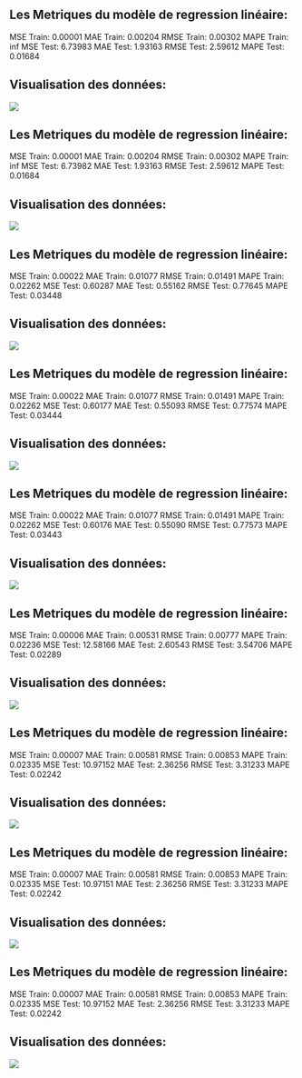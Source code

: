 ## Les Metriques du modèle de regression linéaire:
MSE Train:  0.00001 
MAE Train: 0.00204
RMSE Train: 0.00302
MAPE Train: inf
MSE Test:  6.73983 
MAE Test: 1.93163
RMSE Test: 2.59612
MAPE Test: 0.01684
## Visualisation des données: 
![](https://asset.cml.dev/2703ba47c1a1f92f24c9537a2269e906317e7770?cml=png)
## Les Metriques du modèle de regression linéaire:
MSE Train:  0.00001 
MAE Train: 0.00204
RMSE Train: 0.00302
MAPE Train: inf
MSE Test:  6.73982 
MAE Test: 1.93163
RMSE Test: 2.59612
MAPE Test: 0.01684
## Visualisation des données: 
![](https://asset.cml.dev/a16ef0cd926a702791e097fe180ac187fe6a8613?cml=png)
## Les Metriques du modèle de regression linéaire:
MSE Train:  0.00022 
MAE Train: 0.01077
RMSE Train: 0.01491
MAPE Train: 0.02262
MSE Test:  0.60287 
MAE Test: 0.55162
RMSE Test: 0.77645
MAPE Test: 0.03448
## Visualisation des données: 
![](https://asset.cml.dev/eb1d0ecb7adb295de5967165b5444607b8d86da8?cml=png)
## Les Metriques du modèle de regression linéaire:
MSE Train:  0.00022 
MAE Train: 0.01077
RMSE Train: 0.01491
MAPE Train: 0.02262
MSE Test:  0.60177 
MAE Test: 0.55093
RMSE Test: 0.77574
MAPE Test: 0.03444
## Visualisation des données: 
![](https://asset.cml.dev/532e8a1ce0dd58a4a804383cefbe80dce8f06bac?cml=png)
## Les Metriques du modèle de regression linéaire:
MSE Train:  0.00022 
MAE Train: 0.01077
RMSE Train: 0.01491
MAPE Train: 0.02262
MSE Test:  0.60176 
MAE Test: 0.55090
RMSE Test: 0.77573
MAPE Test: 0.03443
## Visualisation des données: 
![](https://asset.cml.dev/c975207b2e1df87b044d089d00ca5dde12a8dc47?cml=png)
## Les Metriques du modèle de regression linéaire:
MSE Train:  0.00006 
MAE Train: 0.00531
RMSE Train: 0.00777
MAPE Train: 0.02236
MSE Test:  12.58166 
MAE Test: 2.60543
RMSE Test: 3.54706
MAPE Test: 0.02289
## Visualisation des données: 
![](https://asset.cml.dev/ec5f97a77376c42552333128dafb9160ef0d1eef?cml=png)
## Les Metriques du modèle de regression linéaire:
MSE Train:  0.00007 
MAE Train: 0.00581
RMSE Train: 0.00853
MAPE Train: 0.02335
MSE Test:  10.97152 
MAE Test: 2.36256
RMSE Test: 3.31233
MAPE Test: 0.02242
## Visualisation des données: 
![](https://asset.cml.dev/70d7c82173c0c26f4ba5a2a4ef8215ba2c5058d8?cml=png)
## Les Metriques du modèle de regression linéaire:
MSE Train:  0.00007 
MAE Train: 0.00581
RMSE Train: 0.00853
MAPE Train: 0.02335
MSE Test:  10.97151 
MAE Test: 2.36256
RMSE Test: 3.31233
MAPE Test: 0.02242
## Visualisation des données: 
![](https://asset.cml.dev/75ec34987a691895a0fba8815239219e1b4ae72a?cml=png)
## Les Metriques du modèle de regression linéaire:
MSE Train:  0.00007 
MAE Train: 0.00581
RMSE Train: 0.00853
MAPE Train: 0.02335
MSE Test:  10.97152 
MAE Test: 2.36256
RMSE Test: 3.31233
MAPE Test: 0.02242
## Visualisation des données: 
![](https://asset.cml.dev/46deaa41c687c2b58a3bc6e2e955008e7b680ff6?cml=png)
